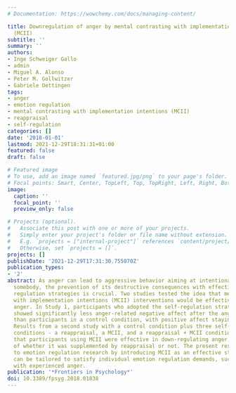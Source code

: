 ```yaml
---
# Documentation: https://wowchemy.com/docs/managing-content/

title: Downregulation of anger by mental contrasting with implementation intentions
  (MCII)
subtitle: ''
summary: ''
authors:
- Inge Schweiger Gallo
- admin
- Miguel A. Alonso
- Peter M. Gollwitzer
- Gabriele Oettingen
tags:
- anger
- emotion regulation
- mental contrasting with implementation intentions (MCII)
- reappraisal
- self-regulation
categories: []
date: '2018-01-01'
lastmod: 2021-12-29T18:31:31+01:00
featured: false
draft: false

# Featured image
# To use, add an image named `featured.jpg/png` to your page's folder.
# Focal points: Smart, Center, TopLeft, Top, TopRight, Left, Right, BottomLeft, Bottom, BottomRight.
image:
  caption: ''
  focal_point: ''
  preview_only: false

# Projects (optional).
#   Associate this post with one or more of your projects.
#   Simply enter your project's folder or file name without extension.
#   E.g. `projects = ["internal-project"]` references `content/project/deep-learning/index.md`.
#   Otherwise, set `projects = []`.
projects: []
publishDate: '2021-12-29T17:31:30.755070Z'
publication_types:
- '2'
abstract: As anger can lead to aggressive behavior aiming at intentionally hurting
  somebody, the prevention of its destructive consequences with effective emotion
  regulation strategies is crucial. Two studies tested the idea that mental contrasting
  with implementation intentions (MCII) interventions would be effective in down-regulating
  anger. In Study 1, participants who adopted the self-regulation strategy of MCII
  showed significantly less anger-related negative affect after the anger induction
  than participants in a control condition, with positive affect staying unaffected.
  Results from a second study with a control condition plus three self-regulation
  conditions - a reappraisal, a MCII, and a reappraisal + MCII condition - suggest
  that participants using MCII were effective in down-regulating anger, irrespective
  of whether it was supplemented by reappraisal or not. The present research contributes
  to emotion regulation research by introducing MCII as an effective strategy that
  can be tailored to satisfy individual emotion regulation demands, such as dealing
  with experienced anger.
publication: '*Frontiers in Psychology*'
doi: 10.3389/fpsyg.2018.01838
---
```

